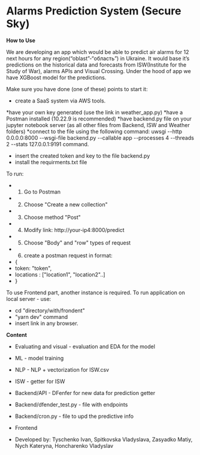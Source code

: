 # Alarms Prediction System (Secure Sky)

**How to Use**

We are developing an app which would be able to predict air alarms for 12 next hours for any region(“oblast”-“область”) in Ukraine. It would base it’s predictions on the historical data and forecasts from ISW(Institute for the Study of War), alarms APIs and Visual Crossing. Under the hood of app we have XGBoost model for the predictions.


Make sure you have done (one of these) points to start it:
* create a SaaS system via AWS tools. 

*have your own key generated (use the link in weather_app.py)
*have a Postman installed (10.22.9 is recommended)
*have backend.py file on your jupyter notebook server (as all other files from Backend, ISW and Weather folders)
*connect to the file using the following command: uwsgi --http 0.0.0.0:8000 --wsgi-file backend.py --callable app --processes 4 --threads 2 --stats 127.0.0.1:9191 command.
* insert the created token and key to the file backend.py
* install the requirments.txt file

To run:
* 1) Go to Postman
* 2) Choose "Create a new collection"
* 3) Choose method "Post"
* 4) Modify link: http://your-ip4:8000/predict
* 5) Choose "Body" and "row" types of request
* 6) create a postman request in format:
* {
* token: "token",
* locations : ["location1", "location2"..]
* }

To use Frontend part, another instance is required.
To run application on local server - use:
* cd "directory/with/frondent"
* "yarn dev" command
* insert link in any browser.

**Content**
* Evaluating and visual - evaluation and EDA for the model
* ML - model training
* NLP - NLP + vectorization for ISW.csv
* ISW - getter for ISW
* Backend/API - DFenfer for new data for prediction getter
* Backend/dfender_test.py - file with endpoints
* Backend/cron.py - file to upd the predictive info
* Frontend


* Developed by: Tyschenko Ivan, Spitkovska Vladyslava, Zasyadko Matiy, Nych Kateryna, Honcharenko Vladyslav 
